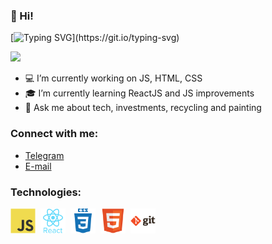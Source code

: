 ### 👋 Hi!

[![Typing SVG](https://readme-typing-svg.herokuapp.com?size=24&width=600&lines=Welcome+To+aleksandramosyagina's+Github+Profile..)](https://git.io/typing-svg)

<div id="header" align="start">
  <img src="https://media3.giphy.com/media/BferOKonYOspm28AiB/giphy.gif?cid=ecf05e4797jzdr10y272g8lggwt7ikdxmfvm2mqx3zrbrc9c&rid=giphy.gif&ct=g" width="220"/>
</div>

- 💻 I’m currently working on JS, HTML, CSS
- 🎓 I’m currently learning ReactJS and JS improvements
- 💬 Ask me about tech, investments, recycling and painting 

### Connect with me:
- <a href="https://t.me/sasha_mosyagina" target="blank">Telegram</a>
- <a href="mailto:a.s.mosyagina@gmail.com" target="blank">E-mail</a>


### Technologies:
<div>
  <img src="https://github.com/devicons/devicon/blob/master/icons/javascript/javascript-original.svg" title="JavaScript" alt="JavaScript" width="40" height="40"/>&nbsp;
  <img src="https://github.com/devicons/devicon/blob/master/icons/react/react-original-wordmark.svg" title="React" alt="React" width="40" height="40"/>&nbsp;
  <img src="https://github.com/devicons/devicon/blob/master/icons/css3/css3-plain-wordmark.svg"  title="CSS3" alt="CSS" width="40" height="40"/>&nbsp;
  <img src="https://github.com/devicons/devicon/blob/master/icons/html5/html5-original.svg" title="HTML5" alt="HTML" width="40" height="40"/>&nbsp;
  <img src="https://github.com/devicons/devicon/blob/master/icons/git/git-original-wordmark.svg" title="Git" **alt="Git" width="40" height="40"/>
</div>


<!--
**aleksandramosyagina/aleksandramosyagina** is a ✨ _special_ ✨ repository because its `README.md` (this file) appears on your GitHub profile.

Here are some ideas to get you started:

- 🔭 I’m currently working on ...
- 🌱 I’m currently learning ...
- 👯 I’m looking to collaborate on ...
- 🤔 I’m looking for help with ...
- 💬 Ask me about ...
- 📫 How to reach me: ...
- 😄 Pronouns: ...
- ⚡ Fun fact: ...
-->
